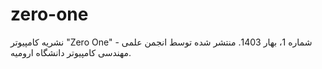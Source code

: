 # zero-one
نشریه کامپیوتر "Zero One" - شماره 1، بهار 1403. منتشر شده توسط انجمن علمی مهندسی کامپیوتر دانشگاه ارومیه.
